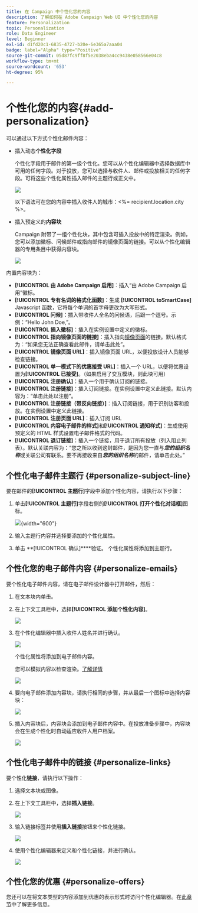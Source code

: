 ```yaml
---
title: 在 Campaign 中个性化您的内容
description: 了解如何在 Adobe Campaign Web UI 中个性化您的内容
feature: Personalization
topic: Personalization
role: Data Engineer
level: Beginner
exl-id: d1fd20c1-6835-4727-b20e-6e365a7aaa04
badge: label="Alpha" type="Positive"
source-git-commit: 05d87fc9ff8f5e2038eba4cc9438e058566e04c8
workflow-type: tm+mt
source-wordcount: '653'
ht-degree: 95%

---
```



# 个性化您的内容{#add-personalization}

可以通过以下方式个性化邮件内容：

* 插入动态&#x200B;**个性化字段**

   个性化字段用于邮件的第一级个性化。您可以从个性化编辑器中选择数据库中可用的任何字段。对于投放，您可以选择与收件人、邮件或投放相关的任何字段。可将这些个性化属性插入邮件的主题行或正文中。

   ![](assets/perso-subject-line.png)

   以下语法可在您的内容中插入收件人的城市：&lt;%= recipient.location.city %>。

* 插入预定义的&#x200B;**内容块**

   Campaign 附带了一组个性化块，其中包含可插入投放中的特定渲染。例如，您可以添加徽标、问候邮件或指向邮件的镜像页面的链接。可以从个性化编辑器的专用条目中获得内容块。

   ![](assets/perso-content-blocks.png)
<!--
* Create **conditional content**

    Configure conditional content to add dynamic personalization based on the recipient’s profile for example. Text blocks and/or images are inserted when a particular condition is true.
-->


内置内容块为：

* **[!UICONTROL 由 Adobe Campaign 启用]**：插入“由 Adobe Campaign 启用”徽标。
* **[!UICONTROL 专有名词的格式化函数]**：生成 **[!UICONTROL toSmartCase]** Javascript 函数，它将每个单词的首字母更改为大写形式。
* **[!UICONTROL 问候]**：插入带收件人全名的问候语，后跟一个逗号。示例：“Hello John Doe,”。
* **[!UICONTROL 插入徽标]**：插入在实例设置中定义的徽标。
* **[!UICONTROL 指向镜像页面的链接]**：插入指向[镜像页面](../content/mirror-page.md)的链接。默认格式为：“如果您无法正确查看此邮件，请单击此处”。
* **[!UICONTROL 镜像页面 URL]**：插入镜像页面 URL，以便投放设计人员能够检查链接。
* **[!UICONTROL 单一模式下的优惠接受 URL]**：插入一个 URL，以便将优惠设置为&#x200B;**[!UICONTROL 已接受]**。（如果启用了交互模块，则此块可用）
* **[!UICONTROL 注册确认]**：插入一个用于确认订阅的链接。
* **[!UICONTROL 注册链接]**：插入订阅链接。在实例设置中定义此链接。默认内容为：“单击此处以注册”。
* **[!UICONTROL 注册链接（带反向链接）]**：插入订阅链接，用于识别访客和投放。在实例设置中定义此链接。
* **[!UICONTROL 注册页面 URL]**：插入订阅 URL
* **[!UICONTROL 内容电子邮件的样式]**&#x200B;和&#x200B;**[!UICONTROL 通知样式]**：生成使用预定义的 HTML 样式设置电子邮件格式的代码。
* **[!UICONTROL 退订链接]**：插入一个链接，用于退订所有投放（列入阻止列表）。默认关联内容为：“您之所以收到这封邮件，是因为您一直与&#x200B;***您的组织名称***&#x200B;或关联公司有联系。要不再接收来自&#x200B;***您的组织名称***&#x200B;的邮件，请单击此处。”

## 个性化电子邮件主题行 {#personalize-subject-line}

要在邮件的&#x200B;**[!UICONTROL 主题行]**&#x200B;字段中添加个性化内容，请执行以下步骤：

1. 单击&#x200B;**[!UICONTROL 主题行]**&#x200B;字段右侧的&#x200B;**[!UICONTROL 打开个性化对话框]**&#x200B;图标。

   ![](assets/perso-subject.png){width="600"}

1. 输入主题行内容并选择要添加的个性化属性。

1. 单击 **[!UICONTROL 确认]****验证。 个性化属性将添加到主题行。

## 个性化您的电子邮件内容 {#personalize-emails}

要个性化电子邮件内容，请在电子邮件设计器中打开邮件，然后：

1. 在文本块内单击。
1. 在上下文工具栏中，选择&#x200B;**[!UICONTROL 添加个性化内容]**。

   ![](assets/perso-add-to-content.png)

1. 在个性化编辑器中插入收件人姓名并进行确认。

   ![](assets/perso-add-name.png)

   个性化属性将添加到电子邮件内容。

   您可以模拟内容以检查渲染。[了解详情](../preview-test/preview-content.md)

   ![](assets/perso-rendering.png)

1. 要向电子邮件添加内容块，请执行相同的步骤，并从最后一个图标中选择内容块：

   ![](assets/perso-insert-block.png)

1. 插入内容块后，内容块会添加到电子邮件内容中。在投放准备步骤中，内容块会在生成个性化时自动适应收件人用户档案。

   ![](assets/perso-content-block-in-email.png)

## 个性化电子邮件中的链接 {#personalize-links}

要个性化&#x200B;**链接**，请执行以下操作：

1. 选择文本块或图像。
1. 在上下文工具栏中，选择&#x200B;**插入链接**。

   ![](assets/perso-link.png)

1. 输入链接标签并使用&#x200B;**插入链接**&#x200B;按钮来个性化链接。

   ![](assets/perso-link-insert-icon.png)

1. 使用个性化编辑器来定义和个性化链接，并进行确认。

   ![](assets/perso-link-edit.png)


## 个性化您的优惠 {#personalize-offers}

您还可以在将文本类型的内容添加到优惠的表示形式时访问个性化编辑器。在[此章节](../content/offers.md)中了解更多信息。

